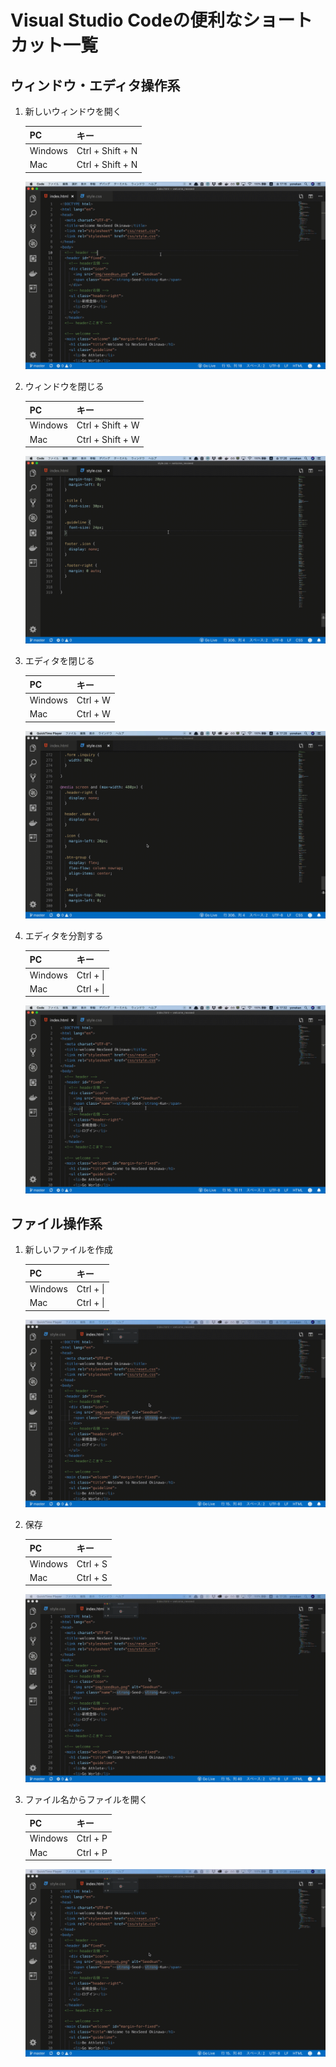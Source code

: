 # Visual Studio Codeの便利なショートカット一覧

## ウィンドウ・エディタ操作系

1. 新しいウィンドウを開く

    |PC|キー|
    |---|---|
    |Windows|Ctrl + Shift + N|
    |Mac|Ctrl + Shift + N|

    ![ショートカット](./img/newWindow.gif)

2. ウィンドウを閉じる

    |PC|キー|
    |---|---|
    |Windows|Ctrl + Shift + W|
    |Mac|Ctrl + Shift + W|

    ![ショートカット](./img/closeWindow.gif)

3. エディタを閉じる

    |PC|キー|
    |---|---|
    |Windows|Ctrl + W|
    |Mac|Ctrl + W|

    ![ショートカット](./img/closeEditor.gif)

4. エディタを分割する

    |PC|キー|
    |---|---|
    |Windows|Ctrl + \|
    |Mac|Ctrl + \|

    ![ショートカット](./img/divideEditor.gif)

## ファイル操作系

1. 新しいファイルを作成

    |PC|キー|
    |---|---|
    |Windows|Ctrl + \|
    |Mac|Ctrl + \|

    ![ショートカット](./img/newFile.gif)

2. 保存

    |PC|キー|
    |---|---|
    |Windows|Ctrl + S|
    |Mac|Ctrl + S|

    ![ショートカット](./img/newFile.gif)

3. ファイル名からファイルを開く

    |PC|キー|
    |---|---|
    |Windows|Ctrl + P|
    |Mac|Ctrl + P|

    ![ショートカット](./img/newFile.gif)